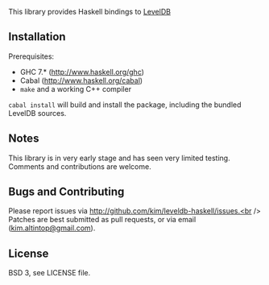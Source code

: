This library provides Haskell bindings to
[LevelDB](http://leveldb.googlecode.com)

## Installation

Prerequisites:

* GHC 7.* (http://www.haskell.org/ghc)
* Cabal (http://www.haskell.org/cabal)
* `make` and a working C++ compiler

`cabal install` will build and install the package, including the bundled
LevelDB sources.

## Notes

This library is in very early stage and has seen very limited testing. Comments
and contributions are welcome.

## Bugs and Contributing

Please report issues via http://github.com/kim/leveldb-haskell/issues.<br />
Patches are best submitted as pull requests, or via email
(kim.altintop@gmail.com).

## License

BSD 3, see LICENSE file.
